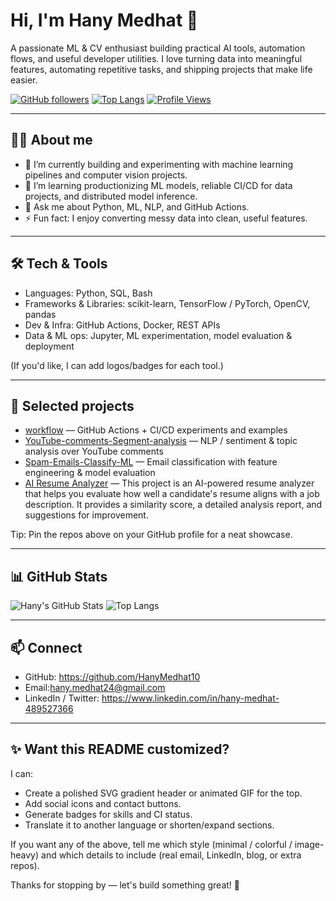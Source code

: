 # Hi, I'm Hany Medhat 👋

A passionate ML & CV enthusiast building practical AI tools, automation flows, and useful developer utilities. I love turning data into meaningful features, automating repetitive tasks, and shipping projects that make life easier.

[![GitHub followers](https://img.shields.io/github/followers/HanyMedhat10?label=Follow&style=social)](https://github.com/HanyMedhat10)
[![Top Langs](https://img.shields.io/github/languages/top/HanyMedhat10/workflow?color=blueviolet&style=for-the-badge)](https://github.com/HanyMedhat10)
[![Profile Views](https://komarev.com/ghpvc/?username=HanyMedhat10&color=0e75b6&style=for-the-badge)](https://github.com/HanyMedhat10)

---

<!-- Short intro / hero -->
## 👨‍💻 About me
- 🔭 I’m currently building and experimenting with machine learning pipelines and computer vision projects.
- 🌱 I’m learning productionizing ML models, reliable CI/CD for data projects, and distributed model inference.
- 💬 Ask me about Python, ML, NLP, and GitHub Actions.
- ⚡ Fun fact: I enjoy converting messy data into clean, useful features.

---

## 🛠️ Tech & Tools
- Languages: Python, SQL, Bash
- Frameworks & Libraries: scikit-learn, TensorFlow / PyTorch, OpenCV, pandas
- Dev & Infra: GitHub Actions, Docker, REST APIs
- Data & ML ops: Jupyter, ML experimentation, model evaluation & deployment

(If you'd like, I can add logos/badges for each tool.)

---

## 🔭 Selected projects
- [workflow](https://github.com/HanyMedhat10/workflow) — GitHub Actions + CI/CD experiments and examples
- [YouTube-comments-Segment-analysis](https://github.com/HanyMedhat10/YouTube-comments-Segment-analysis) — NLP / sentiment & topic analysis over YouTube comments
- [Spam-Emails-Classify-ML](https://github.com/HanyMedhat10/Spam-Emails-Classify-ML) — Email classification with feature engineering & model evaluation
- [AI Resume Analyzer]((https://github.com/HanyMedhat10/AI-Resume-Analyzer.git)) — This project is an AI-powered resume analyzer that helps you evaluate how well a candidate's resume aligns with a job description. It provides a similarity score, a detailed analysis report, and suggestions for improvement.

Tip: Pin the repos above on your GitHub profile for a neat showcase.

---

## 📊 GitHub Stats
![Hany's GitHub Stats](https://github-readme-stats.vercel.app/api?username=HanyMedhat10&show_icons=true&theme=radical)
![Top Langs](https://github-readme-stats.vercel.app/api/top-langs/?username=HanyMedhat10&layout=compact&theme=radical)

---

## 📫 Connect
- GitHub: https://github.com/HanyMedhat10
- Email:hany.medhat24@gmail.com
- LinkedIn / Twitter: https://www.linkedin.com/in/hany-medhat-489527366

---

## ✨ Want this README customized?
I can:
- Create a polished SVG gradient header or animated GIF for the top.
- Add social icons and contact buttons.
- Generate badges for skills and CI status.
- Translate it to another language or shorten/expand sections.

If you want any of the above, tell me which style (minimal / colorful / image-heavy) and which details to include (real email, LinkedIn, blog, or extra repos).

Thanks for stopping by — let's build something great! 🚀
